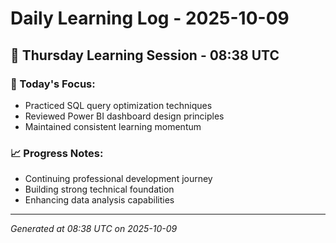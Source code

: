 # Daily Learning Log - 2025-10-09

## 📅 Thursday Learning Session - 08:38 UTC

### 🎯 Today's Focus:
- Practiced SQL query optimization techniques
- Reviewed Power BI dashboard design principles
- Maintained consistent learning momentum

### 📈 Progress Notes:
- Continuing professional development journey
- Building strong technical foundation
- Enhancing data analysis capabilities

---
*Generated at 08:38 UTC on 2025-10-09*
